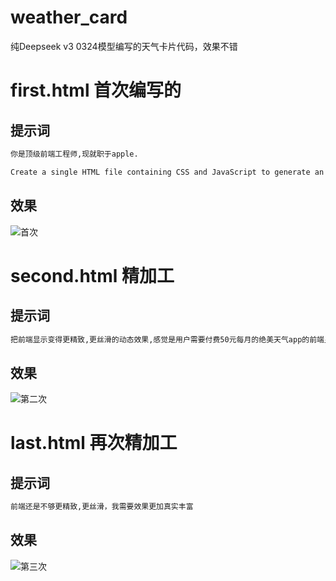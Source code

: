 # weather_card
纯Deepseek v3 0324模型编写的天气卡片代码，效果不错

# first.html 首次编写的
## 提示词
```bash
你是顶级前端工程师,现就职于apple.

Create a single HTML file containing CSS and JavaScript to generate an animated weather card. The card should visually represent the following weather conditions with distinct animations: Wind: (e.g., moving clouds, swaying trees, or wind lines) Rain: (e.g., falling raindrops, puddles forming) Sun: (e.g., shining rays, bright background) Snow: (e.g., falling snowflakes, snow accumulating) Show all the weather card side by side The card should have a dark background. Provide all the HTML, CSS, and JavaScript code within this single file. The JavaScript should include a way to switch between the different weather conditions (e.g., a function or a set of buttons) to demonstrate the animations for each.
```
## 效果
![首次]()

# second.html 精加工
## 提示词
```bash
把前端显示变得更精致,更丝滑的动态效果,感觉是用户需要付费50元每月的绝美天气app的前端显示
```
## 效果
![第二次]()

# last.html 再次精加工
## 提示词
```bash
前端还是不够更精致,更丝滑，我需要效果更加真实丰富
```
## 效果
![第三次]()
